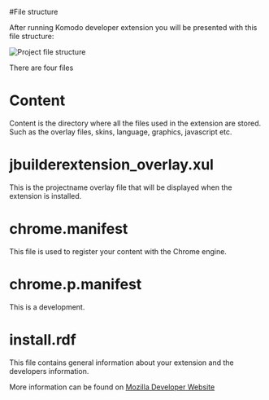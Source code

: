 #File structure

After running Komodo developer extension you will be presented with this file structure:

![Project file structure](http://i.imgur.com/XaV97FV.png)

There are four files
# Content
Content is the directory where all the files used in the extension are stored.
Such as the overlay files, skins, language, graphics, javascript etc.


# jbuilderextension_overlay.xul
This is the projectname overlay file that will be displayed when the extension is installed.

# chrome.manifest
This file is used to register your content with the Chrome engine.

# chrome.p.manifest
This is a development. 

# install.rdf
This file contains general information about your extension and the developers information.

More information can be found on [Mozilla Developer Website](https://developer.mozilla.org/en-US/docs/Building_an_Extension)